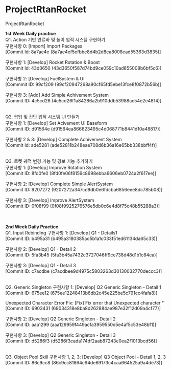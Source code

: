 # ProjectRtanRocket
 ProjectRtanRocket

**1st Week Daily practice**<br/>
Q1. Action 기반 연료바 및 높이 업적 시스템 구현하기<br/>
구현사항 0: [Import] Import Packages <br/>
           [Commit Id: 8a7ae4e (8a7ae4ef5efbbe8d4b2d8ea8008cad55363d3835)]
           
구현사항 1: [Develop] Rocket Rotation & Boost  <br/>
           [Commit Id: 43d3650 (43d3650f587d74bd9ce059c10ad855008b6bf5c6)]
           
구현사항 2: [Develop] FuelSystem & UI  <br/>
           [Commmit ID: 99cf209 (99cf20947268a90cf65fd5ebe13fce8f0872b56b)]
           
구현사항 3: [Add] Add Simple Achivement System  <br/>
           [Commit ID: 4c5cd26 (4c5cd26f1a84286a2b910ddb53988ac54e2e4814)] <br/>

<br/>
Q2. 팝업 및 간단 업적 시스템 UI 만들기 <br/>
구현사항 1: [Develop] Set Acivement UI Baseform <br/>
           [Commit ID: d91564e (d91564ea866623495c4d068771b8441d10a48817)]
           
구현사항 2 & 3: [Develop] Complete Achivement System <br/>
               [Commit Id: ade5281 (ade52811b248eae708d6b36a16e65bb338bbff4f)]
               
<br/>
Q3. 로켓 궤적 변경 기능 및 경보 기능 추가하기<br/>
구현사항 1: [Develop] Improve Rotation System <br/>
           [Commit ID: 8fd0fe0 (8fd0fe06f8159c8698ebba6606eb0724a2f617ee)]
           
구현사항 2: [Develop] Complete Simple AlertSystem <br/>
           [Commit ID: 9207272 (9207272a347cd9db0e6fdcba6856eee8dc785b08)]
           
구현사항 3: [Develop] Improve AlertSystem <br/>
           [Commit ID: 0f08f99 (0f08f9925276576e5db0c6e4d8f75c48b55288a3)]

<br/><br/>
**2nd Week Daily Practice**<br/>
Q1. Input Rebinding
구현사항 1: [Develop] Q1 - Details1 <br/>
           [Commit ID: b495a31 (b495a3180385ad5b1a1c033f51ed61134da65c33)]
           
구현사항 2: [Develop] Q1 - Detail 2 <br/>
           [Commit ID: 5fa3b45 (5fa3b45a7432c3727046ff9ce738d48d1b1c84ea)]
           
구현사항 3: [Develop] Q1 - Detail 3 <br/>
           [Commit ID: c7acdbe (c7acdbee9d4975c5803263d30130032770deccc3)]
           
<br/>
Q2. Generic Singleton
구현사항 1: [Develop] Q2 Generic Singleton - Detail 1 <br/>
           [Commit ID: 675ee12 (675ee12248413b6db2c45e225be5c791cc4fafa8)]
           
Unexpected Character Error Fix: [Fix] Fix error that Unexpected character '' <br/>
                                [Commit ID: 6903431 (69034318e8ba8d262884ae987e32f12d09a4cf77)]

구현사항 2: [Develop] Q2 Generic Singleton - Detail 2 <br/>
           [Commit ID: aaa1299 (aaa129959f449acfa3959550d5e4af5c53e48bf1)]

구현사항 3: [Develop] Q2 Generic Singleton - Detail 3<br/>
           [Commit ID: d5286f3 (d5286f3cada174df2aab87243e0ea2f1013bcd56)]

<br/>
Q3. Object Pool Skill
구현사항 1, 2, 3: [Develop] Q3 Object Pool - Detail 1, 2, 3 <br/>
                 [Commit ID: 86c9cc8 (86c9cc81864c94de69173c4caa664525a9a4de73)]
